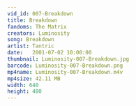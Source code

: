 ```yaml
---
vid_id: 007-Breakdown
title: Breakdown
fandoms: The Matrix
creators: Luminosity
song: Breakdown
artist: Tantric
date:   2001-07-02 10:00:00
thumbnail: Luminosity-007-Breakdown.jpg
barcode: Luminosity-007-Breakdown.png
mp4name: Luminosity-007-Breakdown.m4v
mp4size: 42.11 MB
width: 640
height: 480
---
```



  